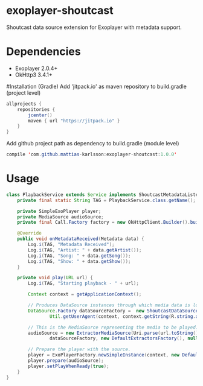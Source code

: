 # exoplayer-shoutcast
Shoutcast data source extension for Exoplayer with metadata support.

# Dependencies
* Exoplayer 2.0.4+
* OkHttp3 3.4.1+

#Installation (Gradle)
Add 'jitpack.io' as maven repository to build.gradle (project level)
```java
allprojects {
    repositories {
        jcenter()
        maven { url "https://jitpack.io" }
    }
}
```
Add github project path as dependency to build.gradle (module level)
```java
compile 'com.github.mattias-karlsson:exoplayer-shoutcast:1.0.0'
```
# Usage

```java
class PlaybackService extends Service implements ShoutcastMetadataListener {
    private final static String TAG = PlaybackService.class.getName();

    private SimpleExoPlayer player;
    private MediaSource audioSource;
    private final Call.Factory factory = new OkHttpClient.Builder().build();

    @Override
    public void onMetadataReceived(Metadata data) {
        Log.i(TAG, "Metadata Received");
        Log.i(TAG, "Artist: " + data.getArtist());
        Log.i(TAG, "Song: " + data.getSong());
        Log.i(TAG, "Show: " + data.getShow());
    }

    private void play(URL url) {
        Log.i(TAG, "Starting playback - " + url);

        Context context = getApplicationContext();

        // Produces DataSource instances through which media data is loaded.
        DataSource.Factory dataSourceFactory =  new ShoutcastDataSourceFactory(factory,
                Util.getUserAgent(context, context.getString(R.string.app_name)), null, PlaybackService.this);

        // This is the MediaSource representing the media to be played.
        audioSource = new ExtractorMediaSource(Uri.parse(url.toString()),
                dataSourceFactory, new DefaultExtractorsFactory(), null, null);

        // Prepare the player with the source.
        player = ExoPlayerFactory.newSimpleInstance(context, new DefaultTrackSelector(new Handler()), new DefaultLoadControl());
        player.prepare(audioSource);
        player.setPlayWhenReady(true);
    }
}
```
